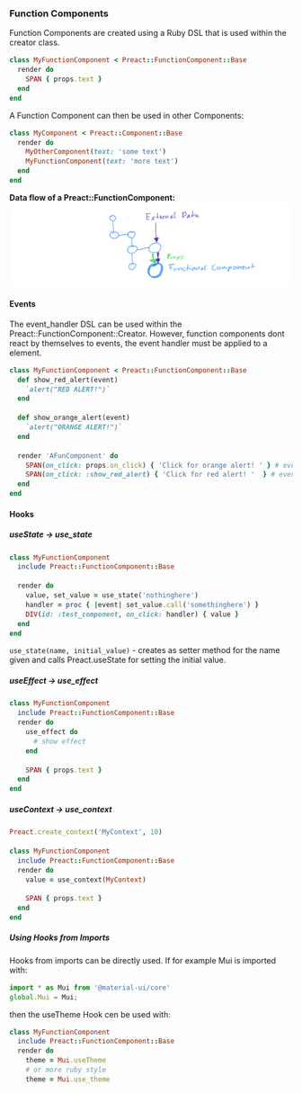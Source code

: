 ### Function Components
Function Components are created using a Ruby DSL that is used within the creator class.
```ruby
class MyFunctionComponent < Preact::FunctionComponent::Base
  render do
    SPAN { props.text }
  end
end
```

A Function Component can then be used in other Components:
```ruby
class MyComponent < Preact::Component::Base
  render do
    MyOtherComponent(text: 'some text')
    MyFunctionComponent(text: 'more text')
  end
end
```

**Data flow of a Preact::FunctionComponent:**
![Preact::FunctionComponent Data Flow](https://raw.githubusercontent.com/isomorfeus/isomorfeus-preact/master/images/data_flow_function_component.png)

#### Events
The event_handler DSL can be used within the Preact::FunctionComponent::Creator. However, function components dont react by themselves to events,
the event handler must be applied to a element.
```ruby
class MyFunctionComponent < Preact::FunctionComponent::Base
  def show_red_alert(event)
    `alert("RED ALERT!")`
  end

  def show_orange_alert(event)
    `alert("ORANGE ALERT!")`
  end

  render 'AFunComponent' do
    SPAN(on_click: props.on_click) { 'Click for orange alert! ' } # event handler passed in props, applied to a element
    SPAN(on_click: :show_red_alert) { 'Click for red alert! '  } # event handler directly applied to a element
  end
end
```

#### Hooks
##### useState -> use_state
```ruby
class MyFunctionComponent
  include Preact::FunctionComponent::Base

  render do
    value, set_value = use_state('nothinghere')
    handler = proc { |event| set_value.call('somethinghere') }
    DIV(id: :test_component, on_click: handler) { value }
  end
end
```
`use_state(name, initial_value)` - creates as setter method for the name given and calls Preact.useState for setting the initial value.

##### useEffect -> use_effect
```ruby
class MyFunctionComponent
  include Preact::FunctionComponent::Base
  render do
    use_effect do
      # show effect
    end

    SPAN { props.text }
  end
end
```

##### useContext -> use_context
```ruby
Preact.create_context('MyContext', 10)

class MyFunctionComponent
  include Preact::FunctionComponent::Base
  render do
    value = use_context(MyContext)

    SPAN { props.text }
  end
end
```

##### Using Hooks from Imports
Hooks from imports can be directly used.
If for example Mui is imported with:
```javascript
import * as Mui from '@material-ui/core'
global.Mui = Mui;
```
then the useTheme Hook cen be used with:
```ruby
class MyFunctionComponent
  include Preact::FunctionComponent::Base
  render do
    theme = Mui.useTheme
    # or more ruby style
    theme = Mui.use_theme
```
